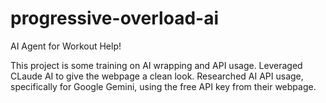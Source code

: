 # progressive-overload-ai
AI Agent for Workout Help!

This project is some training on AI wrapping and API usage. Leveraged CLaude AI to give the webpage a clean look. Researched AI API usage, specifically for Google Gemini, using the free API key from their webpage.
